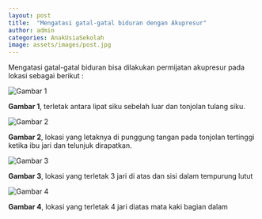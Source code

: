 ```yaml
---
layout: post
title:  "Mengatasi gatal-gatal biduran dengan Akupresur"
author: admin
categories: AnakUsiaSekolah
image: assets/images/post.jpg
---
```

<style>
.article-post img {
      display: block;
        margin-left: auto;
          margin-right: auto;
            width: 50%;
}
</style>

Mengatasi gatal-gatal biduran bisa dilakukan permijatan akupresur pada lokasi sebagai berikut :

![Gambar 1](https://i.imgur.com/j9mbNHj.png)

**Gambar 1**, terletak antara lipat siku sebelah luar dan tonjolan tulang siku.

![Gambar 2](https://i.imgur.com/NHJhsC6.png)

**Gambar 2**, lokasi yang letaknya di punggung tangan pada tonjolan tertinggi ketika ibu jari dan telunjuk dirapatkan.

![Gambar 3](https://i.imgur.com/qVdkkwQ.png)

**Gambar 3**, lokasi yang terletak 3 jari di atas dan sisi dalam tempurung lutut

![Gambar 4](https://i.imgur.com/AbqWRps.png)

**Gambar 4**, lokasi yang terletak 4 jari diatas mata kaki bagian dalam
